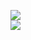 [![](https://img.shields.io/badge/Made%20With-Github%20Spray-lightgrey.svg?style=for-the-badge&logo=github)](https://github.com/Annihil/github-spray#16711)  
[![](https://i.imgur.com/2DrTn0Z.gif)](https://github.com/Annihil/github-spray)